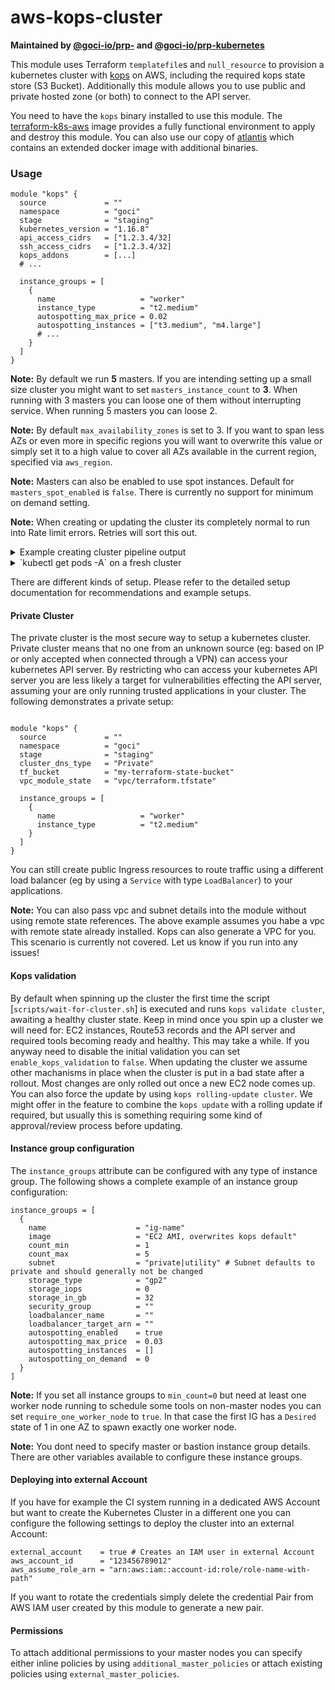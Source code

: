 # aws-kops-cluster

**Maintained by [@goci-io/prp-<team>](https://github.com/orgs/goci-io/teams/prp-terraform) and [@goci-io/prp-kubernetes](https://github.com/orgs/goci-io/teams/prp-kubernetes)**

This module uses Terraform `templatefile`s and `null_resource` to provision a kubernetes cluster with [kops](https://github.com/kubernetes/kops) on AWS, including the required kops state store (S3 Bucket). Additionally this module allows you to use public and private hosted zone (or both) to connect to the API server. 

You need to have the `kops` binary installed to use this module. The [terraform-k8s-aws](https://github.com/goci-io/docker-terraform-images/tree/master/aws) image provides a fully functional environment to apply and destroy this module. You can also use our copy of [atlantis](https://github.com/goci-io/aws-atlantis-helm) which contains an extended docker image with additional binaries.

### Usage

```hcl
module "kops" {
  source             = ""
  namespace          = "goci"
  stage              = "staging"
  kubernetes_version = "1.16.8"
  api_access_cidrs   = ["1.2.3.4/32]
  ssh_access_cidrs   = ["1.2.3.4/32]
  kops_addons        = [...]
  # ...

  instance_groups = [
    {
      name                   = "worker"
      instance_type          = "t2.medium"
      autospotting_max_price = 0.02
      autospotting_instances = ["t3.medium", "m4.large"]
      # ...
    }
  ]
}
```

**Note:** By default we run **5** masters. If you are intending setting up a small size cluster you might want to set `masters_instance_count` to **3**. When running with 3 masters you can loose one of them without interrupting service. When running 5 masters you can loose 2.

**Note:** By default `max_availability_zones` is set to 3. If you want to span less AZs or even more in specific regions you will want to overwrite this value or simply set it to a high value to cover all AZs available in the current region, specified via `aws_region`.

**Note:** Masters can also be enabled to use spot instances. Default for `masters_spot_enabled` is `false`. There is currently no support for minimum on demand setting.

**Note:** When creating or updating the cluster its completely normal to run into Rate limit errors. Retries will sort this out. 

<details>
<summary>Example creating cluster pipeline output</summary><p>

#### Pipeline output

```
module.kops.null_resource.kops_update_cluster (local-exec): Cluster is starting.  It should be ready in a few minutes.
module.kops.null_resource.kops_update_cluster (local-exec): Suggestions:
module.kops.null_resource.kops_update_cluster (local-exec):  * validate cluster: kops validate cluster
module.kops.null_resource.kops_update_cluster (local-exec):  * list nodes: kubectl get nodes --show-labels
module.kops.null_resource.kops_update_cluster (local-exec):  * ssh to the bastion: ssh -A -i ~/.ssh/id_rsa admin@bastion.corp.eu1.goci.io
module.kops.null_resource.kops_update_cluster (local-exec):  * the admin user is specific to Debian. If not using Debian please use the appropriate user based on your OS.
module.kops.null_resource.kops_update_cluster (local-exec):  * read about installing addons at: https://github.com/kubernetes/kops/blob/master/docs/operations/addons.md.
module.kops.null_resource.kops_update_cluster: Creation complete after 1m6s [id=5420811948207607124]
module.kops.null_resource.cluster_startup[0]: Creating...
module.kops.null_resource.cluster_startup[0]: Provisioning with 'local-exec'...
module.kops.null_resource.cluster_startup[0] (local-exec): Executing: ["/bin/sh" "-c" ".terraform/modules/kops/scripts/wait-for-cluster.sh"]
module.kops.null_resource.cluster_startup[0] (local-exec): kops has set your kubectl context to corp.eu1.goci.io
module.kops.null_resource.cluster_startup[0] (local-exec): Wait for cluster to start up the first time...
module.kops.null_resource.cluster_startup[0] (local-exec): Waiting 60 seconds before validating cluster
...
```

you may see the following in the first place:

```
module.kops.null_resource.cluster_startup[0] (local-exec): Retrying...
module.kops.null_resource.cluster_startup[0] (local-exec): Validating cluster corp.eu1.goci.io
module.kops.null_resource.cluster_startup[0] (local-exec): unexpected error during validation: error listing nodes: Get https://corp.eu1.goci.io/api/v1/nodes: EOF
module.kops.null_resource.cluster_startup[0] (local-exec): Waiting 90 seconds before validating cluster
```

which is normal behaviour when creating the cluster as none of the masters is currently running and healthy.

Once we can reach the kubernetes API the following validation errors in the first place are fine as it will take some time until all initial machines are ready and have scheduled their kube-system pods for example:

```
module.kops.null_resource.cluster_startup[0] (local-exec): NAME         ROLE    MACHINETYPE MIN MAX SUBNETS
module.kops.null_resource.cluster_startup[0] (local-exec): bastion          Bastion t2.micro    1   1   utility-eu-central-1a,utility-eu-central-1b,utility-eu-central-1c
module.kops.null_resource.cluster_startup[0] (local-exec): masters-0-eu-central-1a  Master  m5.large    1   1   private-eu-central-1a
module.kops.null_resource.cluster_startup[0] (local-exec): masters-1-eu-central-1b  Master  m5.large    1   1   private-eu-central-1b
...
module.kops.null_resource.cluster_startup[0] (local-exec): worker-eu-central-1a Node    t2.medium   1   20  private-eu-central-1a
...
module.kops.null_resource.cluster_startup[0] (local-exec): NAME                     ROLE    READY
module.kops.null_resource.cluster_startup[0] (local-exec): ip-10-100-0-155.eu-central-1.compute.internal    master  True
module.kops.null_resource.cluster_startup[0] (local-exec): ip-10-100-30-175.eu-central-1.compute.internal   node    True
...
module.kops.null_resource.cluster_startup[0] (local-exec): VALIDATION ERRORS
module.kops.null_resource.cluster_startup[0] (local-exec): KIND NAME            MESSAGE
module.kops.null_resource.cluster_startup[0] (local-exec): Machine  i-022326fb6740dc207 machine "i-022326fb6740dc207" has not yet joined cluster
module.kops.null_resource.cluster_startup[0] (local-exec): Pod  kube-system/kube-proxy-ip-10-100-30-175.eu-central-1.compute.internal   kube-system pod "kube-proxy-ip-10-100-30-175.eu-central-1.compute.internal" is pending
...
```

#### Success

```
module.kops.null_resource.cluster_startup[0] (local-exec): Retrying...
module.kops.null_resource.cluster_startup[0] (local-exec): Validating cluster corp.eu1.goci.io
module.kops.null_resource.cluster_startup[0] (local-exec): INSTANCE GROUPS
module.kops.null_resource.cluster_startup[0] (local-exec): NAME         ROLE    MACHINETYPE MIN MAX SUBNETS
module.kops.null_resource.cluster_startup[0] (local-exec): bastion          Bastion t2.micro    1   1   utility-eu-central-1a,utility-eu-central-1b,utility-eu-central-1c
module.kops.null_resource.cluster_startup[0] (local-exec): masters-0-eu-central-1a  Master  m5.large    1   1   private-eu-central-1a
module.kops.null_resource.cluster_startup[0] (local-exec): masters-1-eu-central-1b  Master  m5.large    1   1   private-eu-central-1b
...
module.kops.null_resource.cluster_startup[0] (local-exec): worker-eu-central-1a Node    t2.medium   1   20  private-eu-central-1a
...
module.kops.null_resource.cluster_startup[0] (local-exec): NODE STATUS
module.kops.null_resource.cluster_startup[0] (local-exec): NAME                     ROLE    READY
module.kops.null_resource.cluster_startup[0] (local-exec): ip-10-100-0-155.eu-central-1.compute.internal    master  True
module.kops.null_resource.cluster_startup[0] (local-exec): ip-10-100-30-175.eu-central-1.compute.internal   node    True
module.kops.null_resource.cluster_startup[0] (local-exec): ip-10-100-40-39.eu-central-1.compute.internal    master  True
...
module.kops.null_resource.cluster_startup[0] (local-exec): Your cluster corp.eu1.goci.io is ready
module.kops.null_resource.cluster_startup[0] (local-exec): Cluster startup successful.
module.kops.null_resource.cluster_startup[0]: Creation complete after 7m3s [id=3879641636622307086]
```

Now your cluster is up and running and you can start using it.

#### Failures

The validation errors can already identify a problem or even `kops create cluster` might fail as well with an approriate error. 
In case you don't know whats going on we'd love to hear your feedback and what would have helped you. 
If your cluster does not become healthy you can jump on the nodes and investigate log files (eg `/var/log/kube-apiserver.log` on the masters or `/var/log/kube-proxy.log` on the nodes as well as `/var/log/syslog` (might vary based on your OS)). You can either wait until the pipeline fails and get the SSH private key from the terraform state bucket or maintain your own EC2 SSH access.

</p></details>


<details>
<summary>`kubectl get pods -A` on a fresh cluster</summary><p>

```
bash-5.0# kubectl get pods -A
NAMESPACE         NAME                                                                     READY   STATUS              RESTARTS   AGE
kube-system       calico-kube-controllers-8b55685cc-drwk2                                  1/1     Running             0          6m36s
kube-system       calico-node-4gf42                                                        1/1     Running             0          5m23s
kube-system       calico-node-7qg7x                                                        1/1     Running             0          6m6s
kube-system       calico-node-d2chd                                                        1/1     Running             0          4m37s
kube-system       calico-node-hfmqs                                                        1/1     Running             0          5m23s
kube-system       calico-node-jnckz                                                        1/1     Running             0          6m33s
kube-system       calico-node-jrvsd                                                        1/1     Running             0          6m30s
kube-system       calico-node-z6h4c                                                        1/1     Running             0          5m33s
kube-system       calico-node-z7q9l                                                        1/1     Running             0          6m34s
kube-system       dns-controller-ccd4cc8c9-zkxv5                                           1/1     Running             0          6m33s
kube-system       etcd-manager-events-ip-10-100-0-155.eu-central-1.compute.internal        1/1     Running             0          5m40s
kube-system       etcd-manager-events-ip-10-100-40-39.eu-central-1.compute.internal        1/1     Running             0          5m8s
kube-system       etcd-manager-events-ip-10-100-59-215.eu-central-1.compute.internal       1/1     Running             0          5m58s
kube-system       etcd-manager-events-ip-10-100-6-190.eu-central-1.compute.internal        1/1     Running             0          6m4s
kube-system       etcd-manager-events-ip-10-100-83-59.eu-central-1.compute.internal        1/1     Running             0          5m47s
kube-system       etcd-manager-main-ip-10-100-0-155.eu-central-1.compute.internal          1/1     Running             0          5m32s
kube-system       etcd-manager-main-ip-10-100-40-39.eu-central-1.compute.internal          1/1     Running             0          5m12s
kube-system       etcd-manager-main-ip-10-100-59-215.eu-central-1.compute.internal         1/1     Running             0          5m27s
kube-system       etcd-manager-main-ip-10-100-6-190.eu-central-1.compute.internal          1/1     Running             0          5m58s
kube-system       etcd-manager-main-ip-10-100-83-59.eu-central-1.compute.internal          1/1     Running             0          5m41s
kube-system       kops-controller-9r56s                                                    1/1     Running             0          5m13s
kube-system       kops-controller-js8x5                                                    1/1     Running             0          6m18s
kube-system       kops-controller-lgfpm                                                    1/1     Running             0          6m24s
kube-system       kops-controller-lrmw7                                                    1/1     Running             0          5m56s
kube-system       kops-controller-vmrt8                                                    1/1     Running             0          6m13s
kube-system       kube-apiserver-ip-10-100-0-155.eu-central-1.compute.internal             1/1     Running             2          6m1s
kube-system       kube-apiserver-ip-10-100-40-39.eu-central-1.compute.internal             1/1     Running             3          4m25s
kube-system       kube-apiserver-ip-10-100-59-215.eu-central-1.compute.internal            1/1     Running             2          5m38s
kube-system       kube-apiserver-ip-10-100-6-190.eu-central-1.compute.internal             1/1     Running             2          5m52s
kube-system       kube-apiserver-ip-10-100-83-59.eu-central-1.compute.internal             1/1     Running             3          4m56s
kube-system       kube-controller-manager-ip-10-100-0-155.eu-central-1.compute.internal    1/1     Running             0          5m49s
kube-system       kube-controller-manager-ip-10-100-40-39.eu-central-1.compute.internal    1/1     Running             0          4m30s
kube-system       kube-controller-manager-ip-10-100-59-215.eu-central-1.compute.internal   1/1     Running             0          5m37s
kube-system       kube-controller-manager-ip-10-100-6-190.eu-central-1.compute.internal    1/1     Running             0          5m51s
kube-system       kube-controller-manager-ip-10-100-83-59.eu-central-1.compute.internal    1/1     Running             0          5m39s
kube-system       kube-dns-autoscaler-594dcb44b5-gxvq5                                     1/1     Running             0          6m36s
kube-system       kube-dns-b84c667f4-74w9k                                                 3/3     Running             0          4m58s
kube-system       kube-dns-b84c667f4-sx4lw                                                 3/3     Running             0          6m37s
kube-system       kube-proxy-ip-10-100-0-155.eu-central-1.compute.internal                 1/1     Running             0          6m9s
kube-system       kube-proxy-ip-10-100-30-175.eu-central-1.compute.internal                1/1     Running             0          4m49s
kube-system       kube-proxy-ip-10-100-40-39.eu-central-1.compute.internal                 1/1     Running             0          4m35s
kube-system       kube-proxy-ip-10-100-55-203.eu-central-1.compute.internal                1/1     Running             0          4m33s
kube-system       kube-proxy-ip-10-100-59-215.eu-central-1.compute.internal                1/1     Running             0          5m21s
kube-system       kube-proxy-ip-10-100-6-190.eu-central-1.compute.internal                 1/1     Running             0          6m14s
kube-system       kube-proxy-ip-10-100-83-59.eu-central-1.compute.internal                 1/1     Running             0          5m56s
kube-system       kube-proxy-ip-10-100-92-54.eu-central-1.compute.internal                 1/1     Running             0          4m32s
kube-system       kube-scheduler-ip-10-100-0-155.eu-central-1.compute.internal             1/1     Running             0          6m10s
kube-system       kube-scheduler-ip-10-100-40-39.eu-central-1.compute.internal             1/1     Running             0          5m2s
kube-system       kube-scheduler-ip-10-100-59-215.eu-central-1.compute.internal            1/1     Running             0          6m31s
kube-system       kube-scheduler-ip-10-100-6-190.eu-central-1.compute.internal             1/1     Running             0          6m3s
kube-system       kube-scheduler-ip-10-100-83-59.eu-central-1.compute.internal             1/1     Running             0          5m39s
```

</p></details>

There are different kinds of setup. Please refer to the detailed setup documentation for recommendations and example setups.

#### Private Cluster

The private cluster is the most secure way to setup a kubernetes cluster. Private cluster means that no one from an unknown source (eg: based on IP or only accepted when connected through a VPN) can access your kubernetes API server. By restricting who can access your kubernetes API server you are less likely a target for vulnerabilities effecting the API server, assuming your are only running trusted applications in your cluster. The following demonstrates a private setup:

```hcl

module "kops" {
  source             = ""
  namespace          = "goci"
  stage              = "staging"
  cluster_dns_type   = "Private"
  tf_bucket          = "my-terraform-state-bucket"
  vpc_module_state   = "vpc/terraform.tfstate"

  instance_groups = [
    {
      name                   = "worker"
      instance_type          = "t2.medium"
    }
  ]
}
```

You can still create public Ingress resources to route traffic using a different load balancer (eg by using a `Service` with type `LoadBalancer`) to your applications.

**Note:** You can also pass vpc and subnet details into the module without using remote state references. The above example assumes you habe a vpc with remote state already installed. Kops can also generate a VPC for you. This scenario is currently not covered. Let us know if you run into any issues!

#### Kops validation

By default when spinning up the cluster the first time the script [`scripts/wait-for-cluster.sh`] is executed and runs `kops validate cluster`, awaiting a healthy cluster state. Keep in mind once you spin up a cluster we will need for: EC2 instances, Route53 records and the API server and required tools becoming ready and healthy. This may take a while. If you anyway need to disable the initial validation you can set `enable_kops_validation` to `false`. When updating the cluster we assume other machanisms in place when the cluster is put in a bad state after a rollout. Most changes are only rolled out once a new EC2 node comes up. You can also force the update by using `kops rolling-update cluster`. We might offer in the feature to combine the `kops update` with a rolling update if required, but usually this is something requiring some kind of approval/review process before updating.

#### Instance group configuration

The `instance_groups` attribute can be configured with any type of instance group. The following shows a complete example of an instance group configuration:

```hcl
instance_groups = [
  {
    name                    = "ig-name"
    image                   = "EC2 AMI, overwrites kops default"
    count_min               = 1
    count_max               = 5
    subnet                  = "private|utility" # Subnet defaults to private and should generally not be changed
    storage_type            = "gp2"
    storage_iops            = 0
    storage_in_gb           = 32
    security_group          = ""
    loadbalancer_name       = ""
    loadbalancer_target_arn = ""
    autospotting_enabled    = true
    autospotting_max_price  = 0.03
    autospotting_instances  = []
    autospotting_on_demand  = 0
  }
]
```

**Note:** If you set all instance groups to `min_count=0` but need at least one worker node running to schedule some tools on non-master nodes you can set `require_one_worker_node` to `true`. In that case the first IG has a `Desired` state of 1 in one AZ to spawn exactly one worker node.

**Note:** You dont need to specify master or bastion instance group details. There are other variables available to configure these instance groups.

#### Deploying into external Account

If you have for example the CI system running in a dedicated AWS Account but want to create the Kubernetes Cluster in a different one you can configure the following settings to deploy the cluster into an external Account:

```hcl
external_account    = true # Creates an IAM user in external Account
aws_account_id      = "123456789012"
aws_assume_role_arn = "arn:aws:iam::account-id:role/role-name-with-path"
```

If you want to rotate the credentials simply delete the credential Pair from AWS IAM user created by this module to generate a new pair.

#### Permissions

To attach additional permissions to your master nodes you can specify either inline policies by using `additional_master_policies` or attach existing policies using `external_master_policies`.
